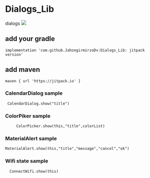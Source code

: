 # Dialogs_Lib
dialogs
[![](https://jitpack.io/v/JahongirmirzoDv/Dialogs_Lib.svg)](https://jitpack.io/#JahongirmirzoDv/Dialogs_Lib)


## add your gradle 
``` 
implementation 'com.github.JahongirmirzoDv:Dialogs_Lib: jitpack version' 
``` 
## add maven 
```
maven { url 'https://jitpack.io' }
```
### CalendarDialog sample 
```
 CalendarDialog.show("title")
 ```
### ColorPiker sample 
```
     ColorPicker.show(this,"title",colorList)
```
### MaterialAlert sample 
```
MaterialAlert.show(this,"title","message","cancel","ok")
```
### Wifi state sample 
```
  ConnectWifi.show(this)
```

